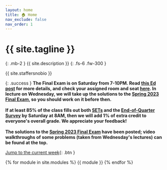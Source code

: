 ```yaml
---
layout: home
title: 🏠 Home
nav_exclude: false
nav_order: 1
---
```


# {{ site.tagline }}
{: .mb-2 }
{{ site.description }}
{: .fs-6 .fw-300 }


{{ site.staffersnobio }}

<!-- Below, you can open "static" versions of each lecture by clicking the ✏️ emojis and watch podcasts by clicking the 🎥 emojis. -->

{: .success }
**The Final Exam is on Saturday from 7-10PM. Read [this Ed post](https://edstem.org/us/courses/48101/discussion/3988059) for more details, and check your assigned room and seat [here](https://docs.google.com/spreadsheets/d/13oQoPFSTEvFCpKqiTjvybolzUNOlkGLRPnAAdUETjiU/edit#gid=0). In lecture on Wednesday, we will take up the solutions to the [Spring 2023 Final Exam](https://practice.dsc10.com/sp23-final), so you should work on it before then.<br><br>If at least 85% of the class fills out both [SETs](https://academicaffairs.ucsd.edu/Modules/Evals/) and the [End-of-Quarter Survey](https://docs.google.com/forms/d/e/1FAIpQLSeaQYHSzfjHIVnn-XtIxEBjEacddwEVC2bomgkTV_vVM--wCA/viewform) by Saturday at 8AM, then we will add 1% of extra credit to everyone's overall grade. We appreciate your feedback!<br><br>The solutions to the [Spring 2023 Final Exam](https://practice.dsc10.com/sp23-final) have been posted; video walkthroughs of some problems (taken from Wednesday's lectures) can be found at the top.**

[Jump to the current week](#week-10-review){: .btn }


{% for module in site.modules %}
{{ module }}
{% endfor %}